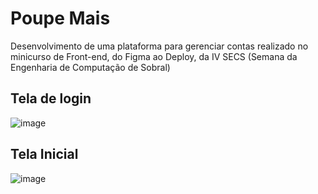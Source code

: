 # Poupe Mais
<p>Desenvolvimento de uma plataforma para gerenciar contas realizado no minicurso de Front-end, do Figma ao Deploy, da IV SECS (Semana da Engenharia de Computação de Sobral)</p>

## Tela de login
![image](https://github.com/lars-brg/poupe-mais/assets/118675951/2b337537-a76d-4910-a030-c000d00caa48)

## Tela Inicial
![image](https://github.com/lars-brg/poupe-mais/assets/118675951/7d42105d-25cd-4205-b345-198fe9ebdaab)
